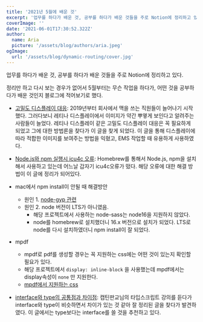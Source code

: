 ```yaml
---
title: '2021년 5월에 배운 것'
excerpt: '업무를 하다가 배운 것, 공부를 하다가 배운 것들을 주로 Notion에 정리하고 있다. 정리만 하고 다시 보는 경우가 없어서 5월부터는 무슨 작업을 하다가, 어떤 것을 공부하다가 배운 것인지 블로그에 적어보기로 했다.'
coverImage: ''
date: '2021-06-01T17:30:52.322Z'
author:
  name: Aria
  picture: '/assets/blog/authors/aria.jpeg'
ogImage:
  url: '/assets/blog/dynamic-routing/cover.jpg'
---
```


업무를 하다가 배운 것, 공부를 하다가 배운 것들을 주로 Notion에 정리하고 있다.

정리만 하고 다시 보는 경우가 없어서 5월부터는 무슨 작업을 하다가, 어떤 것을 공부하다가 배운 것인지 블로그에 적어보기로 했다.

* [고밀도 디스플레이 대응](https://blog.hanlee.io/2018/high-density-display-and-images/): 2019년부터 회사에서 맥을 쓰는 직원들이 늘어나기 시작했다. 그러다보니 레티나 디스플레이에서 이미지가 약간 뿌옇게 보인다고 알려주는 사람들이 늘었다. 레티나 디스플레이 같은 고밀도 디스플레이 대응은 꼭 필요하게 되었고 그에 대한 방법론을 찾다가 이 글을 찾게 되었다. 이 글을 통해 디스플레이에 따라 적합한 이미지를 보여주는 방법을 익혔고, EMS 작업할 때 유용하게 사용하였다. 

* [Node.js와 npm 실행시 icu4c 오류](https://jolly-sally.tistory.com/16): Homebrew를 통해서 Node.js, npm을 설치해서 사용하고 있는데 어느날 갑자기 icu4c오류가 떴다. 해당 오류에 대한 해결 방법이 이 글에 정리가 되어있다. 

* mac에서 npm install이 안될 때 해결방안
  * 원인 1. [node-gyp 관련](https://jojoldu.tistory.com/566)
  * 원인 2. node 버전이 LTS가 아니였음.
    * 해당 프로젝트에서 사용하는 node-sass는 node16을 지원하지 않았다.
    * node를 homebrew로 설치했더니 16.x 버전으로 설치가 되었다. LTS로 node를 다시 설치하였더니 npm install이 잘 되었다.

* mpdf
  * mpdf로 pdf를 생성할 경우는 꼭 지원하는 css에는 어떤 것이 있는지 확인할 필요가 있다.
  * 해당 프로젝트에서 `display: inline-block` 을 사용했는데 mpdf에서는 display속성이 `none` 만 지원한다.
  * [mpdf에서 지원하는 css](https://mpdf.github.io/css-stylesheets/supported-css.html)

* [interface와 type의 공통점과 차이점](https://yceffort.kr/2021/03/typescript-interface-vs-type): 캡틴판교님의 타입스크립트 강의를 듣다가 interface와 type이 비슷하면서 차이가 있는 것 같아 잘 정리된 글을 찾다가 발견하였다. 이 글에서는 type보다는 interface를 쓸 것을 추천하고 있다.